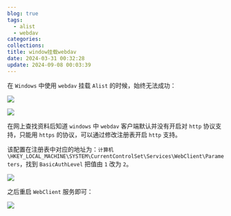 ```yaml
---
blog: true
tags:
  - alist
  - webdav
categories: 
collections: 
title: window挂载webdav
date: 2024-03-31 00:32:28
update: 2024-09-08 00:03:39
---
```


在 `Windows` 中使用 `webdav` 挂载 `Alist` 的时候，始终无法成功：

![](/blog/img/window挂载webdav_image_1.png)

![](/blog/img/window挂载webdav_image_2.png)

在网上查找资料后知道 `windows` 中 `webdav` 客户端默认并没有开启对 `http` 协议支持，只能用 `https` 的协议，可以通过修改注册表开启 `http` 支持。

该配置在注册表中对应的地址为：`计算机\HKEY_LOCAL_MACHINE\SYSTEM\CurrentControlSet\Services\WebClient\Parameters`，找到 `BasicAuthLevel` 把值由 `1` 改为 `2`。

![](/blog/img/window挂载webdav_image_3.png)

之后重启 `WebClient` 服务即可：

![](/blog/img/window挂载webdav_image_4.png)
